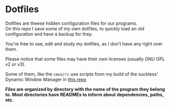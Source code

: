 # Dotfiles

Dotfiles are theese hidden configuration files for our programs.  
On this repo I save some of my own dotfiles, to quickly load an old configuration and have a backup for they.  

You're free to use, edit and study my dotfiles, as I don't have any right over them.  

Please notice that some files may have their own licenses (usually GNU GPL v2 or v3).

Some of them, like the `cmus/rc` use scripts from my build of the suckless' Dynamic Window Manager in [this repo](https://www.github.com/weebcyberpunk/suckless)  

**Files are organized by directory with the name of the program they belong to. Most directories have READMEs to inform about dependencies, paths, etc.**
